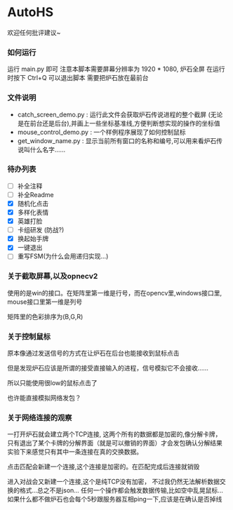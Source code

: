 # AutoHS
欢迎任何批评建议~

### 如何运行
运行 main.py 即可
注意本脚本需要屏幕分辨率为 1920 * 1080, 炉石全屏
在运行时按下 Ctrl+Q 可以退出脚本
需要把炉石放在最前台

### 文件说明
- catch_screen_demo.py : 运行此文件会获取炉石传说进程的整个截屏
(无论是在前台还是后台),并画上一些坐标基准线,方便判断想实现的操作的坐标值 
- mouse_control_demo.py : 一个样例程序展现了如何控制鼠标
- get_window_name.py : 显示当前所有窗口的名称和编号,可以用来看炉石传说叫什么名字……

### 待办列表
- [ ] 补全注释
- [ ] 补全Readme
- [X] 随机化点击
- [X] 多样化表情
- [X] 英雄打脸 
- [ ] 卡组研发 (防战?) 
- [X] 换起始手牌
- [X] 一键退出
- [ ] 重写FSM(为什么会用递归实现...)

### 关于截取屏幕,以及opnecv2
使用的是win的接口。在矩阵里第一维是行号，而在opencv里,windows接口里,
mouse接口里第一维是列号

矩阵里的色彩排序为(B,G,R)

### 关于控制鼠标
原本像通过发送信号的方式在让炉石在后台也能接收到鼠标点击

但是发现炉石应该是所谓的接受直接输入的进程，信号模拟它不会接收……

所以只能使用很low的鼠标点击了

也许能直接模拟网络发包？


### 关于网络连接的观察
一打开炉石就会建立两个TCP连接,
这两个所有的数据都是加密的,像分解卡牌， 
只有退出了某个卡牌的分解界面（就是可以撤销的界面）才会发包确认分解结果
实验下来感觉只有其中一条连接在真的交换数据。

点击匹配会新建一个连接,这个连接是加密的。在匹配完成后连接就销毁

进入对战会又新建一个连接,这个是纯TCP没有加密，
不过我仍然无法解析数据交换的格式...总之不是json...
任何一个操作都会触发数据传输,比如空中乱晃鼠标...
如果什么都不做炉石也会每个5秒跟服务器互相ping一下,应该是在确认是否掉线


